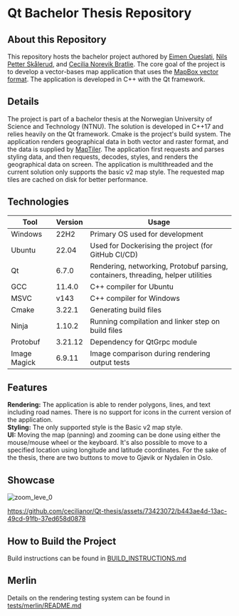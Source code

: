 # Qt Bachelor Thesis Repository

## About this Repository
This repository hosts the bachelor project authored by [Eimen Oueslati](https://github.com/EimenOueslati), [Nils Petter Skålerud](https://github.com/Didgy74), and [Cecilia Norevik Bratlie](https://github.com/cecilianor). The core goal of the project is to develop a vector-bases map application that uses the [MapBox vector format](https://github.com/mapbox/vector-tile-spec/blob/master/2.1/README.md). The application is developed in C++ with the Qt framework.

## Details
The project is part of a bachelor thesis at the Norwegian University of Science and Technology (NTNU). The solution is developed in C++17 and relies heavily on the Qt framework. Cmake is the project's build system. The application renders geographical data in both vector and raster format, and the data is supplied by [MapTiler](https://www.maptiler.com). The application first requests and parses styling data, and then requests, decodes, styles, and renders the geographical data on screen. The application is multithreaded and the current solution only supports the basic v2 map style. The requested map tiles are cached on disk for better performance.

## Technologies

| Tool | Version | Usage |
|---|---|---|
| Windows |  22H2 | Primary OS used for development |
| Ubuntu | 22.04 | Used for Dockerising the project (for GitHub CI/CD) |
| Qt | 6.7.0 | Rendering, networking, Protobuf parsing, containers, threading, helper utilities |
| GCC | 11.4.0 | C++ compiler for Ubuntu |
| MSVC | v143 | C++ compiler for Windows |
| Cmake | 3.22.1 | Generating build files |
| Ninja | 1.10.2 | Running compilation and linker step on build files |
| Protobuf | 3.21.12 | Dependency for QtGrpc module |
| Image Magick | 6.9.11 | Image comparison during rendering output tests |

## Features
**Rendering:** The application is able to render polygons, lines, and text including road names.  There is no support for icons in the current version of the application.  
**Styling:** The only supported style is the Basic v2 map style.  
**UI:** Moving the map (panning) and zooming can be done using either the mouse/mouse wheel or the keyboard. It's also possible to move to a specified location using longitude and latitude coordinates. For the sake of the thesis, there are two buttons to move to Gjøvik or Nydalen in Oslo.  

## Showcase
![zoom_leve_0](https://github.com/cecilianor/Qt-thesis/assets/73423072/1a31ca50-2212-45d0-a244-af0e2e37d5d8)

https://github.com/cecilianor/Qt-thesis/assets/73423072/b443ae4d-13ac-49cd-91fb-37ed658d0878

## How to Build the Project
Build instructions can be found in [BUILD_INSTRUCTIONS.md](BUILD_INSTRUCTIONS.md)

## Merlin
Details on the rendering testing system can be found in [tests/merlin/README.md](tests/merlin/README.md)


